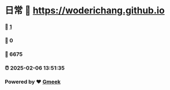 # 日常 :link: https://woderichang.github.io 
### :page_facing_up: [1](https://woderichang.github.io/tag.html) 
### :speech_balloon: 0 
### :hibiscus: 6675 
### :alarm_clock: 2025-02-06 13:51:35 
### Powered by :heart: [Gmeek](https://github.com/Meekdai/Gmeek)

